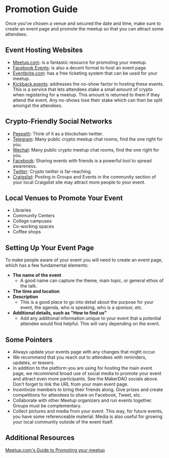 # Promotion Guide

Once you've chosen a venue and secured the date and time, make sure to create an event page and promote the meetup so that you can attract some attendees.

## Event Hosting Websites

- [Meetup.com](https://www.meetup.com/): is a fantastic resource for promoting your meetup.
- [Facebook Events](https://m.facebook.com/help/131325477007622/): is also a decent format to host an event page.
- [Eventbrite.com](https://www.eventbrite.com): has a free ticketing system that can be used for your meetup.
- [Kickback.events](https://kickback.events): addresses the no-show factor in hosting these events. This is a service that lets attendees stake a small amount of crypto when registering for a meetup. This amount is returned to them if they attend the event. Any no-shows lose their stake which can then be split amongst the attendees.

## Crypto-Friendly Social Networks

- [Peepeth](https://peepeth.com/): Think of it as a blockchain twitter.
- [Telegram](https://telegram.org/): Many public crypto meetup chat rooms, find the one right for you.
- [Wechat](https://web.wechat.com/): Many public crypto meetup chat rooms, find the one right for you.
- [Facebook](https://www.facebook.com/): Sharing events with friends is a powerful tool to spread awareness.
- [Twitter](https://twitter.com/): Crypto twitter is far-reaching.
- [Craigslist](https://www.craigslist.org/): Posting in Groups and Events in the community section of your local Craigslist site may attract more people to your event.

## Local Venues to Promote Your Event

- Libraries
- Community Centers
- College campuses
- Co-working spaces
- Coffee shops

## Setting Up Your Event Page

To make people aware of your event you will need to create an event page, which has a few fundamental elements:

- **The name of the event**
  - A good name can capture the theme, main topic, or general ethos of the talk.
- **The time and location**
- **Description**
  - This is a good place to go into detail about the purpose for your event, the agenda, who is speaking, who is a sponsor, etc.
- **Additional details, such as "How to find us"**
  - Add any additional information unique to your event that a potential attendee would find helpful. This will vary depending on the event.

## Some Pointers

- Always update your events page with any changes that might occur.
- We recommend that you reach out to attendees with reminders, updates, or teasers.
- In addition to the platform you are using for hosting the main event page, we recommend broad use of social media to promote your event and attract even more participants. See the MakerDAO socials above. Don't forget to link the URL from your main event page.
- Incentivize members to bring their friends along. Give prizes and create competitions for attendees to share on Facebook, Tweet, etc.
- Collaborate with other Meetup organizers and run events together. Groups must be complementary.
- Collect pictures and media from your event. This way, for future events, you have some referenceable material. Media is also useful for growing your local community outside of the event itself.

## Additional Resources

[Meetup.com's Guide to Promoting your meetup](https://help.meetup.com/hc/en-us/articles/360002491331-Promoting-your-Meetup-group)
